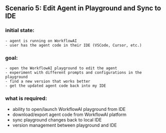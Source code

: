 ## Scenario 5: Edit Agent in Playground and Sync to IDE

### initial state:

```
- agent is running on WorkflowAI
- user has the agent code in their IDE (VSCode, Cursor, etc.)
```

### goal:

```
- open the WorkflowAI playground to edit the agent
- experiment with different prompts and configurations in the playground
- find a new version that works better
- get the updated agent code back into my IDE
```

### what is required:

- ability to open/launch WorkflowAI playground from IDE
- download/export agent code from WorkflowAI platform
- sync playground changes back to local IDE
- version management between playground and IDE
